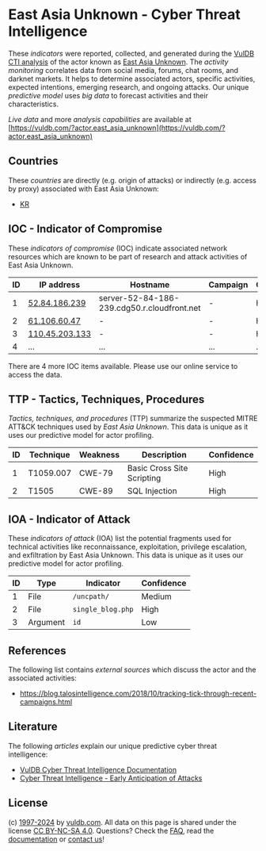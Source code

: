 # East Asia Unknown - Cyber Threat Intelligence

These _indicators_ were reported, collected, and generated during the [VulDB CTI analysis](https://vuldb.com/?kb.cti) of the actor known as [East Asia Unknown](https://vuldb.com/?actor.east_asia_unknown). The _activity monitoring_ correlates data from social media, forums, chat rooms, and darknet markets. It helps to determine associated actors, specific activities, expected intentions, emerging research, and ongoing attacks. Our unique _predictive model_ uses _big data_ to forecast activities and their characteristics.

_Live data_ and more _analysis capabilities_ are available at [https://vuldb.com/?actor.east_asia_unknown](https://vuldb.com/?actor.east_asia_unknown)

## Countries

These _countries_ are directly (e.g. origin of attacks) or indirectly (e.g. access by proxy) associated with East Asia Unknown:

* [KR](https://vuldb.com/?country.kr)

## IOC - Indicator of Compromise

These _indicators of compromise_ (IOC) indicate associated network resources which are known to be part of research and attack activities of East Asia Unknown.

ID | IP address | Hostname | Campaign | Confidence
-- | ---------- | -------- | -------- | ----------
1 | [52.84.186.239](https://vuldb.com/?ip.52.84.186.239) | server-52-84-186-239.cdg50.r.cloudfront.net | - | High
2 | [61.106.60.47](https://vuldb.com/?ip.61.106.60.47) | - | - | High
3 | [110.45.203.133](https://vuldb.com/?ip.110.45.203.133) | - | - | High
4 | ... | ... | ... | ...

There are 4 more IOC items available. Please use our online service to access the data.

## TTP - Tactics, Techniques, Procedures

_Tactics, techniques, and procedures_ (TTP) summarize the suspected MITRE ATT&CK techniques used by _East Asia Unknown_. This data is unique as it uses our predictive model for actor profiling.

ID | Technique | Weakness | Description | Confidence
-- | --------- | -------- | ----------- | ----------
1 | T1059.007 | CWE-79 | Basic Cross Site Scripting | High
2 | T1505 | CWE-89 | SQL Injection | High

## IOA - Indicator of Attack

These _indicators of attack_ (IOA) list the potential fragments used for technical activities like reconnaissance, exploitation, privilege escalation, and exfiltration by East Asia Unknown. This data is unique as it uses our predictive model for actor profiling.

ID | Type | Indicator | Confidence
-- | ---- | --------- | ----------
1 | File | `/uncpath/` | Medium
2 | File | `single_blog.php` | High
3 | Argument | `id` | Low

## References

The following list contains _external sources_ which discuss the actor and the associated activities:

* https://blog.talosintelligence.com/2018/10/tracking-tick-through-recent-campaigns.html

## Literature

The following _articles_ explain our unique predictive cyber threat intelligence:

* [VulDB Cyber Threat Intelligence Documentation](https://vuldb.com/?kb.cti)
* [Cyber Threat Intelligence - Early Anticipation of Attacks](https://www.scip.ch/en/?labs.20201022)

## License

(c) [1997-2024](https://vuldb.com/?kb.changelog) by [vuldb.com](https://vuldb.com/?kb.about). All data on this page is shared under the license [CC BY-NC-SA 4.0](https://creativecommons.org/licenses/by-nc-sa/4.0/). Questions? Check the [FAQ](https://vuldb.com/?kb.faq), read the [documentation](https://vuldb.com/?kb) or [contact us](https://vuldb.com/?contact)!
